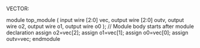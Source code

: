 VECTOR:

module top_module ( 
    input wire [2:0] vec,
    output wire [2:0] outv,
    output wire o2,
    output wire o1,
    output wire o0  ); // Module body starts after module declaration
    assign o2=vec[2];
    assign o1=vec[1];
    assign o0=vec[0];
    assign outv=vec;
        endmodule
